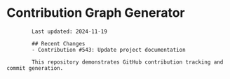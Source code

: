 # Contribution Graph Generator
            
            Last updated: 2024-11-19
            
            ## Recent Changes
            - Contribution #543: Update project documentation
            
            This repository demonstrates GitHub contribution tracking and commit generation.
        
